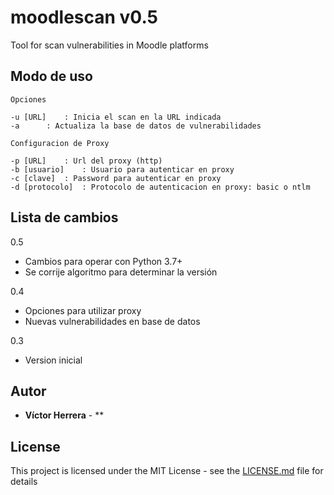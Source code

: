 # moodlescan v0.5
Tool for scan vulnerabilities in Moodle platforms

## Modo de uso
```
Opciones

-u [URL] 	: Inicia el scan en la URL indicada
-a 		: Actualiza la base de datos de vulnerabilidades

Configuracion de Proxy

-p [URL]	: Url del proxy (http)
-b [usuario]	: Usuario para autenticar en proxy
-c [clave]	: Password para autenticar en proxy
-d [protocolo]  : Protocolo de autenticacion en proxy: basic o ntlm

```
## Lista de cambios

0.5

- Cambios para operar con Python 3.7+
- Se corrije algoritmo para determinar la versión

0.4

- Opciones para utilizar proxy
- Nuevas vulnerabilidades en base de datos

0.3

- Version inicial

## Autor

* **Víctor Herrera** - ** 

## License

This project is licensed under the MIT License - see the [LICENSE.md](LICENSE.md) file for details
